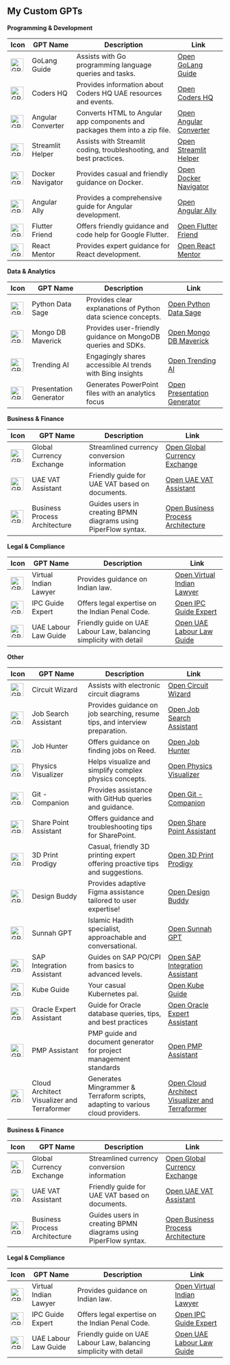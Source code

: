 ## My Custom GPTs

**Programming & Development**

| Icon | GPT Name | Description | Link |
|---|---|---|---|
| <div class="gizmo-shadow-stroke overflow-hidden rounded-full"><img src="https://files.oaiusercontent.com/file-lEcwY215qvHTgrGwDNqpXFZ1?se=2124-05-04T16%3A15%3A50Z&sp=r&sv=2023-11-03&sr=b&rscc=max-age%3D1209600%2C%20immutable&rscd=attachment%3B%20filename%3D199965ee-a29c-47aa-81c9-bd73e337076e.png&sig=d1IhJvzS68EJvDgHONPPXR6kryRsdV6aJj8pN/EgdCY%3D" class="h-full w-full bg-token-main-surface-secondary" alt="GPT" width="30" height="30"></div> | GoLang Guide | Assists with Go programming language queries and tasks. | [Open GoLang Guide](/g/g-lkgT9jBkz-golang-guide) |
| <div class="gizmo-shadow-stroke overflow-hidden rounded-full"><img src="https://files.oaiusercontent.com/file-UZyaYb3Fc1sqrfoWqUYbnwMB?se=2124-05-05T10%3A28%3A52Z&sp=r&sv=2023-11-03&sr=b&rscc=max-age%3D1209600%2C%20immutable&rscd=attachment%3B%20filename%3D361062964_1420581785152816_9061616852616417382_n.jpg&sig=C8st39zZlypxAmz%2Bz/VGDwcN2j4jT3pfYcoHiB1w264%3D" class="h-full w-full bg-token-main-surface-secondary" alt="GPT" width="30" height="30"></div> | Coders HQ | Provides information about Coders HQ UAE resources and events. | [Open Coders HQ](/g/g-oHTZgBnWU-coders-hq) |
| <div class="gizmo-shadow-stroke overflow-hidden rounded-full"><img src="https://files.oaiusercontent.com/file-1dZcTGowYkez9fpvCLInXaXb?se=2124-01-03T12%3A56%3A10Z&sp=r&sv=2021-08-06&sr=b&rscc=max-age%3D1209600%2C%20immutable&rscd=attachment%3B%20filename%3D64bf779b-e8d9-4dbc-9ed7-9277cba37487.png&sig=d6%2BKpKxBQpBtjc99g71xttqE3UmnOMS8Gzl5Mad/3Xs%3D" class="h-full w-full bg-token-main-surface-secondary" alt="GPT" width="30" height="30"></div> | Angular Converter | Converts HTML to Angular app components and packages them into a zip file. | [Open Angular Converter](/g/g-R1GKrTi1v-angular-converter) |
| <div class="gizmo-shadow-stroke overflow-hidden rounded-full"><img src="https://files.oaiusercontent.com/file-gn8WDWscNwlh7VDhQtOaQxRm?se=2123-12-09T15%3A01%3A17Z&sp=r&sv=2021-08-06&sr=b&rscc=max-age%3D1209600%2C%20immutable&rscd=attachment%3B%20filename%3D1592ac2e-f64a-4fb3-bbec-6e957a3744e4.png&sig=jIoYX0yapT3Q6b62T1rbDxIow8eaGb7iB5oHJZXtolc%3D" class="h-full w-full bg-token-main-surface-secondary" alt="GPT" width="30" height="30"></div> | Streamlit Helper | Assists with Streamlit coding, troubleshooting, and best practices. | [Open Streamlit Helper](/g/g-B5iGZl3Gf-streamlit-helper) |
| <div class="gizmo-shadow-stroke overflow-hidden rounded-full"><img src="https://files.oaiusercontent.com/file-epePhbwhQD0VIPsMbbubL4fs?se=2123-11-03T07%3A17%3A42Z&sp=r&sv=2021-08-06&sr=b&rscc=max-age%3D31536000%2C%20immutable&rscd=attachment%3B%20filename%3D684dcd70-cdc5-4db2-b961-710b4808e77e.png&sig=yJgeLbO%2BWYmFrs67jnGV3%2Bp3zkeOoe2qh3tN8GpSlV0%3D" class="h-full w-full bg-token-main-surface-secondary" alt="GPT" width="30" height="30"></div> | Docker Navigator | Provides casual and friendly guidance on Docker. | [Open Docker Navigator](/g/g-ktlu88Zmz-docker-navigator) |
| <div class="gizmo-shadow-stroke overflow-hidden rounded-full"><img src="https://files.oaiusercontent.com/file-ENOk4uIZh29lDTEVyRnUVFQU?se=2123-11-19T15%3A52%3A53Z&sp=r&sv=2021-08-06&sr=b&rscc=max-age%3D1209600%2C%20immutable&rscd=attachment%3B%20filename%3De0028727-116a-4854-be37-17f420d2be26.png&sig=K6fFMY3Rx4DoqIF1BI04oOmoDjL31jEVEDPhYkXD7pU%3D" class="h-full w-full bg-token-main-surface-secondary" alt="GPT" width="30" height="30"></div> | Angular Ally | Provides a comprehensive guide for Angular development. | [Open Angular Ally](/g/g-Dep3LtJVW-angular-ally) |
| <div class="gizmo-shadow-stroke overflow-hidden rounded-full"><img src="https://files.oaiusercontent.com/file-6qw98BdDKogoA2ITB6dEdSeR?se=2123-11-19T15%3A49%3A32Z&sp=r&sv=2021-08-06&sr=b&rscc=max-age%3D1209600%2C%20immutable&rscd=attachment%3B%20filename%3Db2f842f2-1f2f-42e7-85d3-9ee3a75347d7.png&sig=TohsQ1RpB1JY86k7fy1uNXaYZl5g8pv7yezbNVVYZKM%3D" class="h-full w-full bg-token-main-surface-secondary" alt="GPT" width="30" height="30"></div> | Flutter Friend | Offers friendly guidance and code help for Google Flutter. | [Open Flutter Friend](/g/g-Xw3SBBYqp-flutter-friend) |
| <div class="gizmo-shadow-stroke overflow-hidden rounded-full"><img src="https://files.oaiusercontent.com/file-DtUt7dOKroKEDX15bX1mWRpA?se=2123-11-19T15%3A54%3A28Z&sp=r&sv=2021-08-06&sr=b&rscc=max-age%3D1209600%2C%20immutable&rscd=attachment%3B%20filename%3D08358135-ed6c-4167-8dcf-7aa6565cb6e3.png&sig=vPnaLkSkLH%2B1gKbQpv%2B%2B9u0Knyk8rZ2UkHxfXvTDsCc%3D" class="h-full w-full bg-token-main-surface-secondary" alt="GPT" width="30" height="30"></div> | React Mentor | Provides expert guidance for React development. | [Open React Mentor](/g/g-4dUEV8nS8-react-mentor) |

**Data & Analytics**

| Icon | GPT Name | Description | Link |
|---|---|---|---|
| <div class="gizmo-shadow-stroke overflow-hidden rounded-full"><img src="https://files.oaiusercontent.com/file-rr1dYWXy4yvQ6Rz2rSF4oI9g?se=2123-11-19T18%3A49%3A35Z&sp=r&sv=2021-08-06&sr=b&rscc=max-age%3D1209600%2C%20immutable&rscd=attachment%3B%20filename%3Dfb55db13-29bd-4793-8231-ab0647fa1eb2.png&sig=9BooSiWtpP0fta9PrPngn%2B%2BBRzsTMglnyjQT03j6p9s%3D" class="h-full w-full bg-token-main-surface-secondary" alt="GPT" width="30" height="30"></div> | Python Data Sage | Provides clear explanations of Python data science concepts. | [Open Python Data Sage](/g/g-jsdVsp8fH-python-data-sage) |
| <div class="gizmo-shadow-stroke overflow-hidden rounded-full"><img src="https://files.oaiusercontent.com/file-uxLBfyEhtUGpPMgth59uLahZ?se=2123-11-19T19%3A05%3A35Z&sp=r&sv=2021-08-06&sr=b&rscc=max-age%3D1209600%2C%20immutable&rscd=attachment%3B%20filename%3De7ce5447-7215-43c0-99c1-3d9e58e27ae4.png&sig=AQn00D5ZYbiHYXOkoWqfI9XVlFNMsM16OKrztxQ3/vo%3D" class="h-full w-full bg-token-main-surface-secondary" alt="GPT" width="30" height="30"></div> | Mongo DB Maverick | Provides user-friendly guidance on MongoDB queries and SDKs. | [Open Mongo DB Maverick](/g/g-hbwrIKeYp-mongo-db-maverick) |
| <div class="gizmo-shadow-stroke overflow-hidden rounded-full"><img src="https://upload.wikimedia.org/wikipedia/commons/thumb/9/99/Bing_logo.svg/1200px-Bing_logo.svg.png" class="h-full w-full bg-token-main-surface-secondary" alt="GPT" width="30" height="30"></div> | Trending AI | Engagingly shares accessible AI trends with Bing insights | [Open Trending AI](/g/g-MIzdMXtyT-trending-ai) |
| <div class="gizmo-shadow-stroke overflow-hidden rounded-full"><img src="https://upload.wikimedia.org/wikipedia/commons/thumb/f/f2/Microsoft_PowerPoint_logo_%282019%29.svg/1200px-Microsoft_PowerPoint_logo_%282019%29.svg.png" class="h-full w-full bg-token-main-surface-secondary" alt="GPT" width="30" height="30"></div> | Presentation Generator | Generates PowerPoint files with an analytics focus | [Open Presentation Generator](/g/g-gtmf69Kgy-presentation-generator) | 

**Business & Finance**

| Icon | GPT Name | Description | Link |
|---|---|---|---|
| <div class="gizmo-shadow-stroke overflow-hidden rounded-full"><img src="https://cdn-icons-png.flaticon.com/512/3487/3487593.png" class="h-full w-full bg-token-main-surface-secondary" alt="GPT" width="30" height="30"></div> | Global Currency Exchange | Streamlined currency conversion information | [Open Global Currency Exchange](/g/g-8srGDdqBl-global-currency-exchange) |
| <div class="gizmo-shadow-stroke overflow-hidden rounded-full"><img src="https://upload.wikimedia.org/wikipedia/commons/thumb/a/ae/Flag_of_the_United_Arab_Emirates.svg/1200px-Flag_of_the_United_Arab_Emirates.svg.png" class="h-full w-full bg-token-main-surface-secondary" alt="GPT" width="30" height="30"></div> | UAE VAT Assistant | Friendly guide for UAE VAT based on documents. | [Open UAE VAT Assistant](/g/g-5YPN8b5eN-uae-vat-assistant) |
| <div class="gizmo-shadow-stroke overflow-hidden rounded-full"><img src="https://www.visual-paradigm.com/images/products/community/bpmn-diagram-icon.png" class="h-full w-full bg-token-main-surface-secondary" alt="GPT" width="30" height="30"></div> | Business Process Architecture | Guides users in creating BPMN diagrams using PiperFlow syntax. | [Open Business Process Architecture](/g/g-vfknxHexk-business-process-architecture) |

**Legal & Compliance**

| Icon | GPT Name | Description | Link |
|---|---|---|---|
| <div class="gizmo-shadow-stroke overflow-hidden rounded-full"><img src="https://upload.wikimedia.org/wikipedia/commons/thumb/4/41/Flag_of_India.svg/1200px-Flag_of_India.svg.png" class="h-full w-full bg-token-main-surface-secondary" alt="GPT" width="30" height="30"></div> | Virtual Indian Lawyer | Provides guidance on Indian law. | [Open Virtual Indian Lawyer](/g/g-ndJioZIEO-virtual-indian-lawyer) |
| <div class="gizmo-shadow-stroke overflow-hidden rounded-full"><img src="https://www.law.cornell.edu/wex/media/images/wex-icons/law-icon.png" class="h-full w-full bg-token-main-surface-secondary" alt="GPT" width="30" height="30"></div> | IPC Guide Expert | Offers legal expertise on the Indian Penal Code. | [Open IPC Guide Expert](/g/g-JU5AbNQOv-ipc-guide-expert) |
| <div class="gizmo-shadow-stroke overflow-hidden rounded-full"><img src="https://upload.wikimedia.org/wikipedia/commons/thumb/a/ae/Flag_of_the_United_Arab_Emirates.svg/1200px-Flag_of_the_United_Arab_Emirates.svg.png" class="h-full w-full bg-token-main-surface-secondary" alt="GPT" width="30" height="30"></div> | UAE Labour Law Guide | Friendly guide on UAE Labour Law, balancing simplicity with detail | [Open UAE Labour Law Guide](/g/g-7xpfLONqC-uae-labour-law-guide) |

**Other**

| Icon | GPT Name | Description | Link |
|---|---|---|---|
| <div class="gizmo-shadow-stroke overflow-hidden rounded-full"><img src="https://files.oaiusercontent.com/file-6QdyOlbVvnYylRwU8Nkfmxxx?se=2124-03-03T19%3A31%3A05Z&sp=r&sv=2021-08-06&sr=b&rscc=max-age%3D1209600%2C%20immutable&rscd=attachment%3B%20filename%3D3f4fa0ec-7148-4b7a-9346-59eafa1d1bc7.png&sig=WvZXXENz6JRnR9gxxJ2pk5yJchJQ5WzbxR3uVBSN7VE%3D" class="h-full w-full bg-token-main-surface-secondary" alt="GPT" width="30" height="30"></div> | Circuit Wizard | Assists with electronic circuit diagrams | [Open Circuit Wizard](/g/g-BiotpaEh6-circuit-wizard) |
| <div class="gizmo-shadow-stroke overflow-hidden rounded-full"><img src="https://cdn-icons-png.flaticon.com/512/3487/3487595.png" class="h-full w-full bg-token-main-surface-secondary" alt="GPT" width="30" height="30"></div> | Job Search Assistant | Provides guidance on job searching, resume tips, and interview preparation. | [Open Job Search Assistant](/g/g-SGE982Cgd-job-search-assistant) |
| <div class="gizmo-shadow-stroke overflow-hidden rounded-full"><img src="https://www.reed.co.uk/images/logo.svg" class="h-full w-full bg-token-main-surface-secondary" alt="GPT" width="30" height="30"></div> | Job Hunter | Offers guidance on finding jobs on Reed. | [Open Job Hunter](/g/g-IRgv1UH6F-job-hunter) |
| <div class="gizmo-shadow-stroke overflow-hidden rounded-full"><img src="https://www.iconfinder.com/data/icons/science-and-technology-1/100/physics-512.png" class="h-full w-full bg-token-main-surface-secondary" alt="GPT" width="30" height="30"></div> | Physics Visualizer | Helps visualize and simplify complex physics concepts. | [Open Physics Visualizer](/g/g-uytgiD8fZ-physics-visualizer) |
| <div class="gizmo-shadow-stroke overflow-hidden rounded-full"><img src="https://github.githubassets.com/images/modules/logos_page/GitHub-Mark.png" class="h-full w-full bg-token-main-surface-secondary" alt="GPT" width="30" height="30"></div> | Git - Companion | Provides assistance with GitHub queries and guidance. | [Open Git - Companion](/g/g-O8EXuikpd-git-companion) |
| <div class="gizmo-shadow-stroke overflow-hidden rounded-full"><img src="https://upload.wikimedia.org/wikipedia/commons/thumb/8/86/SharePoint_logo.svg/1200px-SharePoint_logo.svg.png" class="h-full w-full bg-token-main-surface-secondary" alt="GPT" width="30" height="30"></div> | Share Point Assistant | Offers guidance and troubleshooting tips for SharePoint. | [Open Share Point Assistant](/g/g-UzAnV6aMP-share-point-assistant) |
| <div class="gizmo-shadow-stroke overflow-hidden rounded-full"><img src="https://files.oaiusercontent.com/file-5xVD178tjbc2XiLsp1yKmnSU?se=2123-11-20T07%3A22%3A59Z&sp=r&sv=2021-08-06&sr=b&rscc=max-age%3D1209600%2C%20immutable&rscd=attachment%3B%20filename%3Dad03b98c-5655-48b5-a583-4b90d46df12f.png&sig=tkCXgWvjlfHoB4aZy4V6JO13Z1pR23O41PeA9u8rSYw%3D" class="h-full w-full bg-token-main-surface-secondary" alt="GPT" width="30" height="30"></div> | 3D Print Prodigy | Casual, friendly 3D printing expert offering proactive tips and suggestions. | [Open 3D Print Prodigy](/g/g-Yl8KmBLs2-3d-print-prodigy) |
| <div class="gizmo-shadow-stroke overflow-hidden rounded-full"><img src="https://www.figma.com/static/images/logo-icon.svg" class="h-full w-full bg-token-main-surface-secondary" alt="GPT" width="30" height="30"></div> | Design Buddy | Provides adaptive Figma assistance tailored to user expertise! | [Open Design Buddy](/g/g-1w6DYa5Xw-design-buddy) |
| <div class="gizmo-shadow-stroke overflow-hidden rounded-full"><img src="https://files.oaiusercontent.com/file-Wgbh6TG8dWGik3u5GGXJyrqj?se=2123-10-17T19%3A07%3A04Z&sp=r&sv=2021-08-06&sr=b&rscc=max-age%3D31536000%2C%20immutable&rscd=attachment%3B%20filename%3D7de067a1-df8f-463a-95ff-82cbbb5b949d.png&sig=/KyyIvGOMy%2BwByQiJAtQm9GbObJp59teCGTv5vGHqJ0%3D" class="h-full w-full bg-token-main-surface-secondary" alt="GPT" width="30" height="30"></div> | Sunnah GPT | Islamic Hadith specialist, approachable and conversational. | [Open Sunnah GPT](/g/g-N0m8k8efB-sunnah-gpt) |
| <div class="gizmo-shadow-stroke overflow-hidden rounded-full"><img src="https://upload.wikimedia.org/wikipedia/commons/thumb/0/0e/SAP_Logo.svg/1200px-SAP_Logo.svg.png" class="h-full w-full bg-token-main-surface-secondary" alt="GPT" width="30" height="30"></div> | SAP Integration Assistant | Guides on SAP PO/CPI from basics to advanced levels. | [Open SAP Integration Assistant](/g/g-hLZirkMku-sap-integration-assistant) |
| <div class="gizmo-shadow-stroke overflow-hidden rounded-full"><img src="https://upload.wikimedia.org/wikipedia/commons/thumb/d/d7/Kubernetes_logo.svg/1200px-Kubernetes_logo.svg.png" class="h-full w-full bg-token-main-surface-secondary" alt="GPT" width="30" height="30"></div> | Kube Guide | Your casual Kubernetes pal. | [Open Kube Guide](/g/g-Gs9RU1zgy-kube-guide) |
| <div class="gizmo-shadow-stroke overflow-hidden rounded-full"><img src="https://files.oaiusercontent.com/file-ZmMhGDuHKYVL0j00zMVgJUxj?se=2123-11-19T16%3A01%3A17Z&sp=r&sv=2021-08-06&sr=b&rscc=max-age%3D1209600%2C%20immutable&rscd=attachment%3B%20filename%3D20de870c-a5c0-4387-81cd-90cb87b62879.png&sig=Zgrlt%2BbXRMwtTLf9FNFSf/1%2Bqd3byq/Bzf/Oc8sWG4o%3D" class="h-full w-full bg-token-main-surface-secondary" alt="GPT" width="30" height="30"></div> | Oracle Expert Assistant | Guide for Oracle database queries, tips, and best practices | [Open Oracle Expert Assistant](/g/g-Z5TPu25L3-oracle-expert-assistant) |
| <div class="gizmo-shadow-stroke overflow-hidden rounded-full"><img src="https://files.oaiusercontent.com/file-zA6lBGXO6ODFWA8AWygsyGl0?se=2123-11-03T08%3A06%3A59Z&sp=r&sv=2021-08-06&sr=b&rscc=max-age%3D31536000%2C%20immutable&rscd=attachment%3B%20filename%3Dpmi-pmp-600px-logo.png&sig=zc1f8ESD7JTDxab3r7kX4K4pwH0tyh7fjX9Dtb%2BNCZQ%3D" class="h-full w-full bg-token-main-surface-secondary" alt="GPT" width="30" height="30"></div> | PMP Assistant | PMP guide and document generator for project management standards | [Open PMP Assistant](/g/g-A2D2MWa01-pmp-assistant) |
| <div class="gizmo-shadow-stroke overflow-hidden rounded-full"><img src="https://files.oaiusercontent.com/file-aMuD7ukvdCiEf0SRkilcxoP2?se=2123-10-24T17%3A33%3A26Z&sp=r&sv=2021-08-06&sr=b&rscc=max-age%3D31536000%2C%20immutable&rscd=attachment%3B%20filename%3D20412d0f-c21d-4f18-a73b-05f4509f5794.png&sig=TZmjS9fXMV54df6hqRD5QPaQAQWyG/ZNdBBkkdh/yJ4%3D" class="h-full w-full bg-token-main-surface-secondary" alt="GPT" width="30" height="30"></div> | Cloud Architect Visualizer and Terraformer | Generates Mingrammer & Terraform scripts, adapting to various cloud providers. | [Open Cloud Architect Visualizer and Terraformer](/g/g-ahkUfr3Me-cloud-architect-visualizer-and-terraformer) |

**Business & Finance**

| Icon | GPT Name | Description | Link |
|---|---|---|---|
| <div class="gizmo-shadow-stroke overflow-hidden rounded-full"><img src="https://cdn-icons-png.flaticon.com/512/3487/3487593.png" class="h-full w-full bg-token-main-surface-secondary" alt="GPT" width="30" height="30"></div> | Global Currency Exchange | Streamlined currency conversion information | [Open Global Currency Exchange](/g/g-8srGDdqBl-global-currency-exchange) |
| <div class="gizmo-shadow-stroke overflow-hidden rounded-full"><img src="https://upload.wikimedia.org/wikipedia/commons/thumb/a/ae/Flag_of_the_United_Arab_Emirates.svg/1200px-Flag_of_the_United_Arab_Emirates.svg.png" class="h-full w-full bg-token-main-surface-secondary" alt="GPT" width="30" height="30"></div> | UAE VAT Assistant | Friendly guide for UAE VAT based on documents. | [Open UAE VAT Assistant](/g/g-5YPN8b5eN-uae-vat-assistant) |
| <div class="gizmo-shadow-stroke overflow-hidden rounded-full"><img src="https://www.visual-paradigm.com/images/products/community/bpmn-diagram-icon.png" class="h-full w-full bg-token-main-surface-secondary" alt="GPT" width="30" height="30"></div> | Business Process Architecture | Guides users in creating BPMN diagrams using PiperFlow syntax. | [Open Business Process Architecture](/g/g-vfknxHexk-business-process-architecture) |

**Legal & Compliance**

| Icon | GPT Name | Description | Link |
|---|---|---|---|
| <div class="gizmo-shadow-stroke overflow-hidden rounded-full"><img src="https://upload.wikimedia.org/wikipedia/commons/thumb/4/41/Flag_of_India.svg/1200px-Flag_of_India.svg.png" class="h-full w-full bg-token-main-surface-secondary" alt="GPT" width="30" height="30"></div> | Virtual Indian Lawyer | Provides guidance on Indian law. | [Open Virtual Indian Lawyer](/g/g-ndJioZIEO-virtual-indian-lawyer) |
| <div class="gizmo-shadow-stroke overflow-hidden rounded-full"><img src="https://www.law.cornell.edu/wex/media/images/wex-icons/law-icon.png" class="h-full w-full bg-token-main-surface-secondary" alt="GPT" width="30" height="30"></div> | IPC Guide Expert | Offers legal expertise on the Indian Penal Code. | [Open IPC Guide Expert](/g/g-JU5AbNQOv-ipc-guide-expert) |
| <div class="gizmo-shadow-stroke overflow-hidden rounded-full"><img src="https://upload.wikimedia.org/wikipedia/commons/thumb/a/ae/Flag_of_the_United_Arab_Emirates.svg/1200px-Flag_of_the_United_Arab_Emirates.svg.png" class="h-full w-full bg-token-main-surface-secondary" alt="GPT" width="30" height="30"></div> | UAE Labour Law Guide | Friendly guide on UAE Labour Law, balancing simplicity with detail | [Open UAE Labour Law Guide](/g/g-7xpfLONqC-uae-labour-law-guide) |

